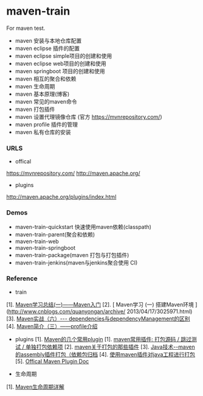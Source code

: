 # maven-train

For maven test.

* maven 安装与本地仓库配置
* maven eclipse 插件的配置
* maven eclipse simple项目的创建和使用
* maven eclipse web项目的创建和使用
* maven springboot 项目的创建和使用
* maven 相互的聚合和依赖
* maven 生命周期
* maven 基本原理(博客)
* maven 常见的maven命令
* maven 打包插件
* maven 设置代理镜像仓库 (官方 https://mvnrepository.com/)
* maven profile 插件的管理
* maven 私有仓库的安装

### URLS

* offical

https://mvnrepository.com/
http://maven.apache.org/

* plugins

http://maven.apache.org/plugins/index.html

### Demos

* maven-train-quickstart 快速使用maven依赖(classpath)
* maven-train-parent(聚合和依赖)
* maven-train-web
* maven-train-springboot
* maven-train-package(maven 打包与打包插件)
* maven-train-jenkins(maven与jenkins聚合使用 CI)

### Reference

* train

[1]. [Maven学习总结(一)——Maven入门](http://www.cnblogs.com/xdp-gacl/p/3498271.html)
[2]. [ Maven学习 (一) 搭建Maven环境 ](http://www.cnblogs.com/quanyongan/archive/
2013/04/17/3025971.html)
[3]. [Maven实战（六）--- dependencies与dependencyManagement的区别](https://blog.csdn.net/liutengteng130/article/details/46991829)
[4]. [ Maven简介（三）——profile介绍 ](http://elim.iteye.com/blog/1900568)

* plugins
[1]. [Maven的几个常用plugin](https://www.cnblogs.com/zhangxh20/p/6298062.html)
[1]. [maven常用插件: 打包源码 / 跳过测试 / 单独打包依赖项](http://www.cnblogs.com/yjmyzz/p/4034502.html)
[2]. [maven关于打包的那些插件](https://zhaoyanblog.com/archives/674.html)
[3]. [Java技术--maven的assembly插件打包（依赖包归档](http://www.cnblogs.com/taxuegongzi/p/4226569.html)
[4]. [使用maven插件对java工程进行打包](http://chenzhou123520.iteye.com/blog/1706242)
[5]. [Offical Maven Plugin Doc](http://maven.apache.org/plugins/index.html)

* 生命周期

[1]. [ Maven生命周期详解 ](http://juvenshun.iteye.com/blog/213959)